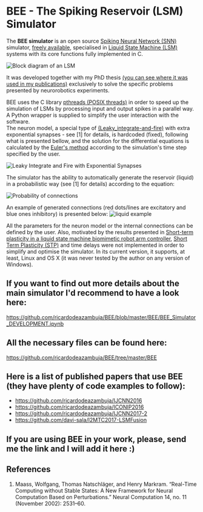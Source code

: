 # BEE - The Spiking Reservoir (LSM) Simulator

The **BEE simulator** is an open source [Spiking Neural Network (SNN)](https://en.wikipedia.org/wiki/Spiking_neural_network) simulator, [freely available](https://github.com/ricardodeazambuja/BEE/blob/master/LICENSE.md), specialised in [Liquid State Machine (LSM)](https://en.wikipedia.org/wiki/Liquid_state_machine) systems with its core functions fully implemented in C. 

![Block diagram of an LSM](https://github.com/ricardodeazambuja/BEE/blob/master/imgs/lsm.png)

It was developed together with my PhD thesis [(you can see where it was used in my publications)](http://ricardodeazambuja.com/publications/) exclusively to solve the specific problems presented by neurorobotics experiments.  

BEE uses the C library [pthreads (POSIX threads)](https://en.wikipedia.org/wiki/POSIX_Threads) in order to speed up the simulation of LSMs by processing input and output spikes in a parallel way. A Python wrapper is supplied to simplify the user interaction with the software.  
The neuron model, a special type of [(Leaky_integrate-and-fire)](https://en.wikipedia.org/wiki/Biological_neuron_model#Leaky_integrate-and-fire) with extra exponential synapses - see [1] for details, is hardcoded (fixed), following what is presented bellow, and the solution for the differential equations is calculated by the [Euler's method](https://en.wikipedia.org/wiki/Euler_method) according to the simulation's time step specified by the user. 

![Leaky Integrate and Fire with Exponential Synapses](https://github.com/ricardodeazambuja/BEE/blob/master/imgs/neuron_model.png)

The simulator has the ability to automatically generate the reservoir (liquid) in a probabilistic way (see [1] for details) according to the equation:

![Probability of connections](https://github.com/ricardodeazambuja/BEE/blob/master/imgs/conn_model.png)

An example of generated connections (red dots/lines are excitatory and blue ones inhibitory) is presented below:
![liquid example](https://github.com/ricardodeazambuja/BEE/blob/master/imgs/liquid.png)

All the parameters for the neuron model or the internal connections can be defined by the user. Also, motivated by the results presented in [Short-term plasticity in a liquid state machine biomimetic robot arm controller](https://github.com/ricardodeazambuja/IJCNN2017-2), [Short Term Plasticity (STP)](http://www.scholarpedia.org/article/Short-term_synaptic_plasticity) and time delays were not implemented in order to simplify and optimise the simulator. In its current version, it supports, at least, Linux and OS X (it was never tested by the author on any version of Windows).

## If you want to find out more details about the main simulator I'd recommend to have a look here:  
https://github.com/ricardodeazambuja/BEE/blob/master/BEE/BEE_Simulator_DEVELOPMENT.ipynb

## All the necessary files can be found here:  
https://github.com/ricardodeazambuja/BEE/tree/master/BEE


## Here is a list of published papers that use BEE (they have plenty of code examples to follow):
- https://github.com/ricardodeazambuja/IJCNN2016
- https://github.com/ricardodeazambuja/ICONIP2016
- https://github.com/ricardodeazambuja/IJCNN2017-2
- https://github.com/davi-sala/I2MTC2017-LSMFusion

## If you are using BEE in your work, please, send me the link and I will add it here :)

## References
1. Maass, Wolfgang, Thomas Natschläger, and Henry Markram. “Real-Time Computing without Stable States: A New Framework for Neural Computation Based on Perturbations.” Neural Computation 14, no. 11 (November 2002): 2531–60.
